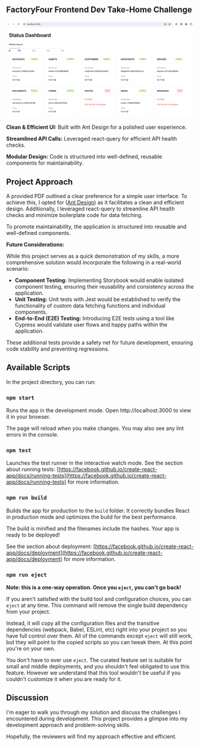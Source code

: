 ## FactoryFour Frontend Dev Take-Home Challenge

![App Screenshot](public/app_screenshot.png)

**Clean & Efficient UI:** Built with Ant Design for a polished user experience.

**Streamlined API Calls:** Leveraged react-query for efficient API health checks.

**Modular Design:** Code is structured into well-defined, reusable components for maintainability.

## Project Approach

A provided PDF outlined a clear preference for a simple user interface. To achieve this, I opted for ([Ant Design](https://ant.design/)) as it facilitates a clean and efficient design. Additionally, I leveraged react-query to streamline API health checks and minimize boilerplate code for data fetching.

To promote maintainability, the application is structured into reusable and well-defined components. 

**Future Considerations:**

While this project serves as a quick demonstration of my skills, a more comprehensive solution would incorporate the following in a real-world scenario:

* **Component Testing:** Implementing Storybook would enable isolated component testing, ensuring their reusability and consistency across the application.
* **Unit Testing:** Unit tests with Jest would be established to verify the functionality of custom data fetching functions and individual components.
* **End-to-End (E2E) Testing:** Introducing E2E tests using a tool like Cypress would validate user flows and happy paths within the application.

These additional tests provide a safety net for future development, ensuring code stability and preventing regressions.

## Available Scripts

In the project directory, you can run:

### `npm start`

Runs the app in the development mode. Open http://localhost:3000 to view it in your browser.

The page will reload when you make changes. You may also see any lint errors in the console.

### `npm test`

Launches the test runner in the interactive watch mode. See the section about running tests: [https://facebook.github.io/create-react-app/docs/running-tests](https://facebook.github.io/create-react-app/docs/running-tests) for more information.

### `npm run build`

Builds the app for production to the `build` folder. It correctly bundles React in production mode and optimizes the build for the best performance.

The build is minified and the filenames include the hashes. Your app is ready to be deployed!

See the section about deployment: [https://facebook.github.io/create-react-app/docs/deployment](https://facebook.github.io/create-react-app/docs/deployment) for more information.

### `npm run eject`

**Note: this is a one-way operation. Once you `eject`, you can't go back!**

If you aren't satisfied with the build tool and configuration choices, you can `eject` at any time. This command will remove the single build dependency from your project.

Instead, it will copy all the configuration files and the transitive dependencies (webpack, Babel, ESLint, etc) right into your project so you have full control over them. All of the commands except `eject` will still work, but they will point to the copied scripts so you can tweak them. At this point you're on your own.

You don't have to ever use `eject`. The curated feature set is suitable for small and middle deployments, and you shouldn't feel obligated to use this feature. However we understand that this tool wouldn't be useful if you couldn't customize it when you are ready for it.

## Discussion

I'm eager to walk you through my solution and discuss the challenges I encountered during development. This project provides a glimpse into my development approach and problem-solving skills.

Hopefully, the reviewers will find my approach effective and efficient.
